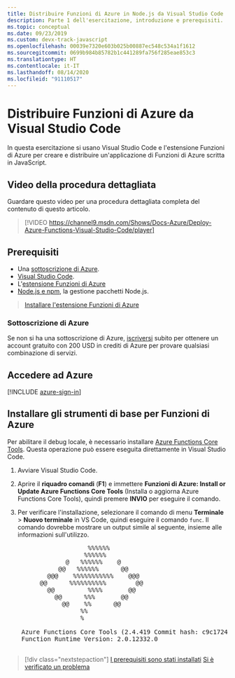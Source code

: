 ```yaml
---
title: Distribuire Funzioni di Azure in Node.js da Visual Studio Code
description: Parte 1 dell'esercitazione, introduzione e prerequisiti.
ms.topic: conceptual
ms.date: 09/23/2019
ms.custom: devx-track-javascript
ms.openlocfilehash: 00039e7320e603b025b00887ec548c534a1f1612
ms.sourcegitcommit: 0699b984b85782b1c441289fa756f285eae853c3
ms.translationtype: HT
ms.contentlocale: it-IT
ms.lasthandoff: 08/14/2020
ms.locfileid: "91110517"
---
```

# <a name="deploy-azure-functions-from-visual-studio-code"></a>Distribuire Funzioni di Azure da Visual Studio Code

In questa esercitazione si usano Visual Studio Code e l'estensione Funzioni di Azure per creare e distribuire un'applicazione di Funzioni di Azure scritta in JavaScript.

## <a name="walkthrough-video"></a>Video della procedura dettagliata

Guardare questo video per una procedura dettagliata completa del contenuto di questo articolo.

> [!VIDEO https://channel9.msdn.com/Shows/Docs-Azure/Deploy-Azure-Functions-Visual-Studio-Code/player]

## <a name="prerequisites"></a>Prerequisiti

- Una [sottoscrizione di Azure](#azure-subscription).
- [Visual Studio Code](https://code.visualstudio.com/).
- L'[estensione Funzioni di Azure](https://marketplace.visualstudio.com/items?itemName=ms-azuretools.vscode-azurefunctions)
- [Node.js e npm](https://nodejs.org/en/download), la gestione pacchetti Node.js.

> <a class="tutorial-install-extension-btn" href="https://marketplace.visualstudio.com/items?itemName=ms-azuretools.vscode-azurefunctions">Installare l'estensione Funzioni di Azure</a>

### <a name="azure-subscription"></a>Sottoscrizione di Azure

Se non si ha una sottoscrizione di Azure, [iscriversi](https://azure.microsoft.com/free/?utm_source=campaign&utm_campaign=vscode-tutorial-functions-extension&mktingSource=vscode-tutorial-functions-extension) subito per ottenere un account gratuito con 200 USD in crediti di Azure per provare qualsiasi combinazione di servizi.

## <a name="sign-in-to-azure"></a>Accedere ad Azure

[!INCLUDE [azure-sign-in](includes/azure-sign-in.md)]

## <a name="install-the-azure-functions-core-tools"></a>Installare gli strumenti di base per Funzioni di Azure

Per abilitare il debug locale, è necessario installare [Azure Functions Core Tools](https://github.com/Azure/azure-functions-core-tools). Questa operazione può essere eseguita direttamente in Visual Studio Code.

1. Avviare Visual Studio Code.

1. Aprire il **riquadro comandi** (**F1**) e immettere **Funzioni di Azure: Install or Update Azure Functions Core Tools** (Installa o aggiorna Azure Functions Core Tools), quindi premere **INVIO** per eseguire il comando.

1. Per verificare l'installazione, selezionare il comando di menu **Terminale** > **Nuovo terminale** in VS Code, quindi eseguire il comando `func`. Il comando dovrebbe mostrare un output simile al seguente, insieme alle informazioni sull'utilizzo.

    <pre>
                      %%%%%%
                     %%%%%%
                @   %%%%%%    @
              @@   %%%%%%      @@
           @@@    %%%%%%%%%%%    @@@
         @@      %%%%%%%%%%        @@
           @@         %%%%       @@
             @@      %%%       @@
               @@    %%      @@
                    %%
                    %

    Azure Functions Core Tools (2.4.419 Commit hash: c9c1724d002bd90b2e6b41393915ea3a26bcf0ce)
    Function Runtime Version: 2.0.12332.0
    </pre>

> [!div class="nextstepaction"]
> [I prerequisiti sono stati installati](tutorial-vscode-serverless-node-02.md) [Si è verificato un problema](https://www.research.net/r/PWZWZ52?tutorial=node-deployment-azurefunctions&step=getting-started)
